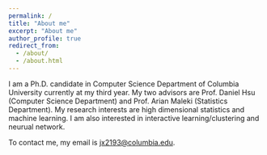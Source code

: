 ```yaml
---
permalink: /
title: "About me"
excerpt: "About me"
author_profile: true
redirect_from: 
  - /about/
  - /about.html
---
```


I am a Ph.D. candidate in Computer Science Department of Columbia University currently at my third year. My two advisors are Prof. Daniel Hsu (Computer Science Department) and Prof. Arian Maleki (Statistics Department). My research interests are high dimensional statistics and machine learning. I am also interested in interactive learning/clustering and neurual network.

To contact me, my email is jx2193@columbia.edu.


